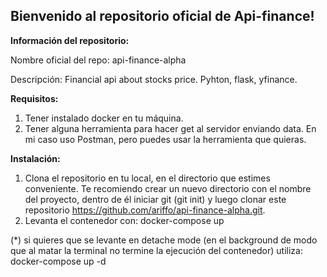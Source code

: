 ## Bienvenido al repositorio oficial de Api-finance!

**Información del repositorio:**

Nombre oficial del repo: api-finance-alpha

Descripción: Financial api about stocks price. Pyhton, flask, yfinance.

**Requisitos:**
1. Tener instalado docker en tu máquina.
2. Tener alguna herramienta para hacer get al servidor enviando data. En mi caso uso Postman, pero puedes usar la herramienta que quieras.

**Instalación:**
1. Clona el repositorio en tu local, en el directorio que estimes conveniente. Te recomiendo crear un nuevo directorio con el nombre del proyecto,
dentro de él iniciar git (git init) y luego clonar este repositorio https://github.com/ariffo/api-finance-alpha.git.
2. Levanta el contenedor con: 
      docker-compose up
      
(*) si quieres que se levante en detache mode (en el background de modo que al matar la terminal no termine la ejecución del contenedor) utiliza:
      docker-compose up -d

